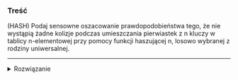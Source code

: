 ### Treść
(HASH)
Podaj sensowne oszacowanie prawdopodobieństwa tego, że nie wystąpią żadne
kolizje podczas umieszczania pierwiastek z n kluczy w tablicy n-elementowej przy
pomocy funkcji haszującej n, losowo wybranej z rodziny uniwersalnej.

------
<details><summary>Rozwiązanie</summary>
To jest identyczne z poniższym

![](https://i.imgur.com/M2gPuwr.png)
<p>
    
